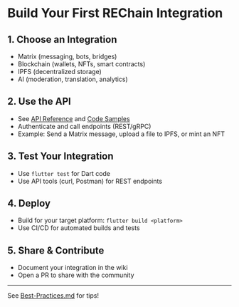 # Build Your First REChain Integration

## 1. Choose an Integration
- Matrix (messaging, bots, bridges)
- Blockchain (wallets, NFTs, smart contracts)
- IPFS (decentralized storage)
- AI (moderation, translation, analytics)

## 2. Use the API
- See [API Reference](API-Reference.md) and [Code Samples](Code-Samples.md)
- Authenticate and call endpoints (REST/gRPC)
- Example: Send a Matrix message, upload a file to IPFS, or mint an NFT

## 3. Test Your Integration
- Use `flutter test` for Dart code
- Use API tools (curl, Postman) for REST endpoints

## 4. Deploy
- Build for your target platform: `flutter build <platform>`
- Use CI/CD for automated builds and tests

## 5. Share & Contribute
- Document your integration in the wiki
- Open a PR to share with the community

---

See [Best-Practices.md](Best-Practices.md) for tips! 
